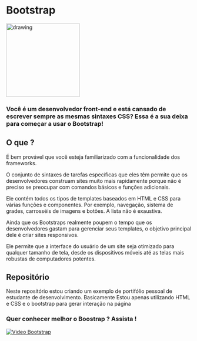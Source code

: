 
# Bootstrap

<img class="img" src="https://github.com/LukeCruz/Test_Bootstrap/blob/master/images/bootstrap-stack.png" alt="drawing" width="200" />


### Você é um desenvolvedor front-end e está cansado de escrever sempre as mesmas sintaxes CSS? Essa é a sua deixa para começar a usar o Bootstrap!
## O que  ?
É bem provável que você esteja familiarizado com a funcionalidade dos frameworks. 

O conjunto de sintaxes de tarefas específicas que eles têm permite que os desenvolvedores construam sites muito mais rapidamente porque não é preciso se preocupar com comandos básicos e funções adicionais. 


Ele contém todos os tipos de templates baseados em HTML e CSS para várias funções e componentes. Por exemplo, navegação, sistema de grades, carrosséis de imagens e botões. A lista não é exaustiva. 

Ainda que os Bootstraps realmente poupem o tempo que os desenvolvedores gastam para gerenciar seus templates, o objetivo principal dele é criar sites responsivos. 

Ele permite que a interface do usuário de um site seja otimizado para qualquer tamanho de tela, desde os dispositivos móveis até as telas mais robustas de computadores potentes.

## Repositório 
Neste repositório estou criando um exemplo de portifólio pessoal de estudante de desenvolvimento.
Basicamente Estou apenas utilizando HTML e CSS e o bootstrap para gerar interação na página


### Quer conhecer melhor o Boostrap ? Assista !
[![Video Bootstrap](http://img.youtube.com/vi/tq3ZtBiYoqE/0.jpg)](http://www.youtube.com/watch?v=tq3ZtBiYoqE "Endenda o Bootstrap")


